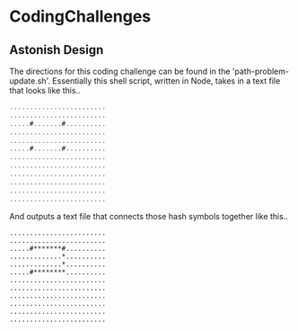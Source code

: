 # CodingChallenges

## Astonish Design
The directions for this coding challenge can be found in the 'path-problem-update.sh'.
Essentially this shell script, written in Node, takes in a text file that looks like this..

```javascript
........................
........................
.....#.......#..........
........................
........................
.....#.......#..........
........................
........................
........................
........................
........................
........................
```


And outputs a text file that connects those hash symbols together like this..

```shell
........................
........................
.....#*******#..........
.............*..........
.............*..........
.....#********..........
........................
........................
........................
........................
........................
........................
```
